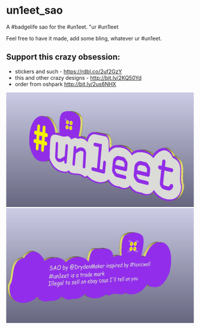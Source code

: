 # un1eet_sao
A #badgelife sao for the #un1eet. "ur #un1leet

Feel free to have it made, add some bling, whatever ur #un1eet.

## Support this crazy obsession:
  * stickers and such - https://rdbl.co/2uf2GzY 
  * this and other crazy designs - http://bit.ly/2KQ50Yd 
  * order from oshpark http://bit.ly/2us6NHX


![SAO front](https://github.com/drydenmaker/hashtag_un1eet_sao/raw/master/kicad/un1eet_sao.png)
![SAO back](https://github.com/drydenmaker/hashtag_un1eet_sao/raw/master/kicad/un1eet_sao_back.png)
